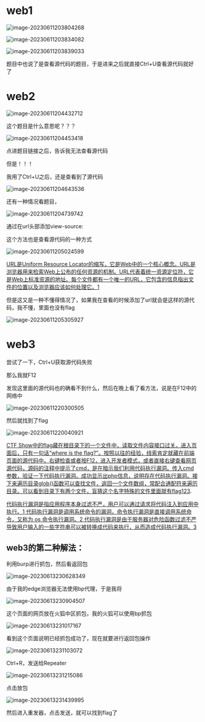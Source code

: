 # web1

![image-20230611203804268](C:\Users\hp\AppData\Roaming\Typora\typora-user-images\image-20230611203804268.png)

![image-20230611203834082](C:\Users\hp\AppData\Roaming\Typora\typora-user-images\image-20230611203834082.png)

![image-20230611203839033](C:\Users\hp\AppData\Roaming\Typora\typora-user-images\image-20230611203839033.png)

题目中也说了是查看源代码的题目，于是进来之后就直接Ctrl+U查看源代码就好了

# web2

![image-20230611204432712](C:\Users\hp\AppData\Roaming\Typora\typora-user-images\image-20230611204432712.png)

这个题目是什么意思呢？？？

![image-20230611204453418](C:\Users\hp\AppData\Roaming\Typora\typora-user-images\image-20230611204453418.png)

点进题目链接之后，告诉我无法查看源代码

但是！！！

我用了Ctrl+U之后，还是查看到了源代码

![image-20230611204643536](C:\Users\hp\AppData\Roaming\Typora\typora-user-images\image-20230611204643536.png)

还有一种情况看题目，

![image-20230611204739742](C:\Users\hp\AppData\Roaming\Typora\typora-user-images\image-20230611204739742.png)

通过在url头部添加view-source:

这个方法也是查看源代码的一种方式

![image-20230611205024599](C:\Users\hp\AppData\Roaming\Typora\typora-user-images\image-20230611205024599.png)

[URL是Uniform Resource Locator的缩写，它是Web中的一个核心概念。URL是浏览器用来检索Web上公布的任何资源的机制。URL代表着统一资源定位符，它是Web上标准资源的地址。每个文件都有一个唯一的URL，它包含的信息指出文件的位置以及浏览器应该如何处理它。](https://developer.mozilla.org/zh-CN/docs/Learn/Common_questions/Web_mechanics/What_is_a_URL)[1](https://developer.mozilla.org/zh-CN/docs/Learn/Common_questions/Web_mechanics/What_is_a_URL)

但是这又是一种不懂得情况了，如果我在查看的时候添加了url就会是这样的源代码，我不懂，里面也没有flag

![image-20230611205305927](C:\Users\hp\AppData\Roaming\Typora\typora-user-images\image-20230611205305927.png)

# web3

尝试了一下，Ctrl+U获取源代码失败

那么我就F12

发现这里面的源代码也的确看不到什么，然后在晚上看了看方法，说是在F12中的网络中

![image-20230611220300505](C:\Users\hp\AppData\Roaming\Typora\typora-user-images\image-20230611220300505.png)

然后就找到了flag

![image-20230611220040921](C:\Users\hp\AppData\Roaming\Typora\typora-user-images\image-20230611220040921.png)

[CTF Show中的flag藏在根目录下的一个文件中，读取文件内容接口过关。进入页面后，只有一句话“where is the flag?”。按照以往的经验，线索肯定就藏在前端页面的源代码中。右键检查或者按F12，进入开发者模式，或者直接右键查看网页源代码，源码的注释中提示了cmd，是在暗示我们利用代码执行漏洞。传入cmd参数，验证一下代码执行漏洞。成功显示出php信息，说明存在代码执行漏洞。接下来遍历目录glob()函数可以查找文件，返回一个文件数组，常配合通配符来遍历目录。可以看到目录下有两个文件，盲猜这个名字特殊的文件里面就有flag](https://developer.aliyun.com/article/848959)[1](https://developer.aliyun.com/article/848959)[2](https://blog.csdn.net/qq_51439282/article/details/120707741)[3](https://blog.csdn.net/miuzzx/article/details/104372662).

[代码执行漏洞是指应用程序本身过滤不严，用户可以通过请求将代码注入到应用中执行。](https://blog.csdn.net/weixin_45007073/article/details/113038152)[1](https://blog.csdn.net/weixin_45007073/article/details/113038152)[ 代码执行漏洞是调用系统命令的漏洞，命令执行漏洞是直接调用系统命令，又称为 os 命令执行漏洞。](https://www.cnblogs.com/backlion/p/9479159.html)[2](https://www.cnblogs.com/backlion/p/9479159.html)[ 代码执行漏洞是由于服务器对危险函数过滤不严导致用户输入的一些字符串可以被转换成代码来执行，从而造成代码执行漏洞。](https://juejin.cn/post/7111327575623860260)[3](https://juejin.cn/post/7111327575623860260)

## web3的第二种解法：

利用burp进行抓包，然后看返回包

![image-20230613230628349](C:\Users\hp\AppData\Roaming\Typora\typora-user-images\image-20230613230628349.png)

由于我的edge浏览器无法使用bp代理，于是我将

![image-20230613230904507](C:\Users\hp\AppData\Roaming\Typora\typora-user-images\image-20230613230904507.png)

这个页面的网页放在火狐中区抓包，我的火狐可以使用bp抓包

![image-20230613231017167](C:\Users\hp\AppData\Roaming\Typora\typora-user-images\image-20230613231017167.png)

看到这个页面说明已经抓包成功了，现在就要进行返回包操作

![image-20230613231103072](C:\Users\hp\AppData\Roaming\Typora\typora-user-images\image-20230613231103072.png)

Ctrl+R，发送给Repeater

![image-20230613231215086](C:\Users\hp\AppData\Roaming\Typora\typora-user-images\image-20230613231215086.png)

点击放包

![image-20230613231439995](C:\Users\hp\AppData\Roaming\Typora\typora-user-images\image-20230613231439995.png)

然后进入重发器，点击发送，就可以找到flag了